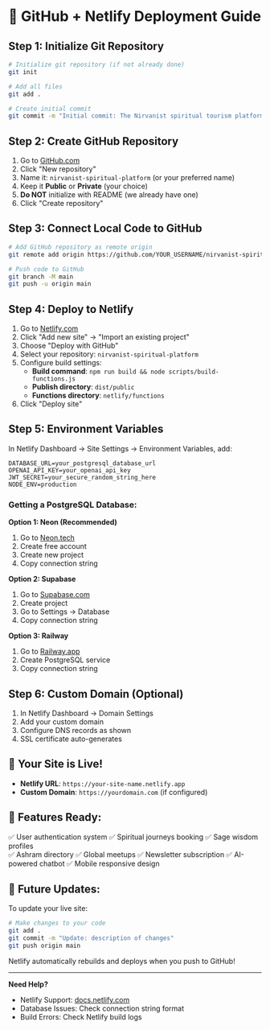 # 🚀 GitHub + Netlify Deployment Guide

## Step 1: Initialize Git Repository

```bash
# Initialize git repository (if not already done)
git init

# Add all files
git add .

# Create initial commit
git commit -m "Initial commit: The Nirvanist spiritual tourism platform"
```

## Step 2: Create GitHub Repository

1. Go to [GitHub.com](https://github.com)
2. Click "New repository" 
3. Name it: `nirvanist-spiritual-platform` (or your preferred name)
4. Keep it **Public** or **Private** (your choice)
5. **Do NOT** initialize with README (we already have one)
6. Click "Create repository"

## Step 3: Connect Local Code to GitHub

```bash
# Add GitHub repository as remote origin
git remote add origin https://github.com/YOUR_USERNAME/nirvanist-spiritual-platform.git

# Push code to GitHub
git branch -M main
git push -u origin main
```

## Step 4: Deploy to Netlify

1. Go to [Netlify.com](https://netlify.com)
2. Click "Add new site" → "Import an existing project"
3. Choose "Deploy with GitHub"
4. Select your repository: `nirvanist-spiritual-platform`
5. Configure build settings:
   - **Build command**: `npm run build && node scripts/build-functions.js`
   - **Publish directory**: `dist/public`
   - **Functions directory**: `netlify/functions`
6. Click "Deploy site"

## Step 5: Environment Variables

In Netlify Dashboard → Site Settings → Environment Variables, add:

```
DATABASE_URL=your_postgresql_database_url
OPENAI_API_KEY=your_openai_api_key
JWT_SECRET=your_secure_random_string_here
NODE_ENV=production
```

### Getting a PostgreSQL Database:

**Option 1: Neon (Recommended)**
1. Go to [Neon.tech](https://neon.tech)
2. Create free account
3. Create new project
4. Copy connection string

**Option 2: Supabase**
1. Go to [Supabase.com](https://supabase.com)
2. Create project
3. Go to Settings → Database
4. Copy connection string

**Option 3: Railway**
1. Go to [Railway.app](https://railway.app)
2. Create PostgreSQL service
3. Copy connection string

## Step 6: Custom Domain (Optional)

1. In Netlify Dashboard → Domain Settings
2. Add your custom domain
3. Configure DNS records as shown
4. SSL certificate auto-generates

## 🎉 Your Site is Live!

- **Netlify URL**: `https://your-site-name.netlify.app`
- **Custom Domain**: `https://yourdomain.com` (if configured)

## 📱 Features Ready:

✅ User authentication system
✅ Spiritual journeys booking
✅ Sage wisdom profiles  
✅ Ashram directory
✅ Global meetups
✅ Newsletter subscription
✅ AI-powered chatbot
✅ Mobile responsive design

## 🔄 Future Updates:

To update your live site:

```bash
# Make changes to your code
git add .
git commit -m "Update: description of changes"
git push origin main
```

Netlify automatically rebuilds and deploys when you push to GitHub!

---

**Need Help?**
- Netlify Support: [docs.netlify.com](https://docs.netlify.com)
- Database Issues: Check connection string format
- Build Errors: Check Netlify build logs